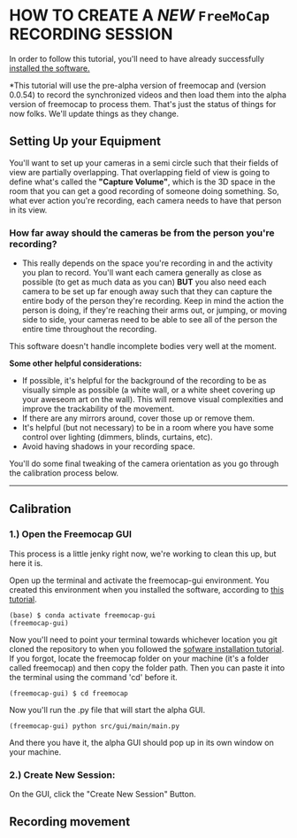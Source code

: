 
 #  HOW TO CREATE A *NEW* `FreeMoCap` RECORDING SESSION

In order to follow this tutorial, you'll need to have already successfully [installed the software.](Freemocap_Software_Installation.md)

*This tutorial will use the pre-alpha version of freemocap and (version 0.0.54) to record the synchronized videos and then load them into the alpha version of freemocap to process them. That's just the status of things for now folks. We'll update things as they change. 

## Setting Up your Equipment

You'll want to set up your cameras in a semi circle such that their fields of view are partially overlapping. That overlapping field of view is going to define what's called the **"Capture Volume"**, which is the 3D space in the room that you can get a good recording of someone doing something. So, what ever action you're recording, each camera needs to have that person in its view. 

### **How far away should the cameras be from the person you're recording?** 
- This really depends on the space you're recording in and the activity you plan to record. You'll want each camera generally as close as possible (to get as much data as you can) **BUT** you also need each camera to be set up far enough away such that they can capture the entire body of the person they're recording. Keep in mind the action the person is doing, if they're reaching their arms out, or jumping, or moving side to side, your cameras need to be able to see all of the person the entire time throughout the recording. 

This software doesn't handle incomplete bodies very well at the moment. 

**Some other helpful considerations:** 
- If possible, it's helpful for the background of the recording to be as visually simple as possible (a white wall, or a white sheet covering up your aweseom art on the wall). This will remove visual complexities and improve the trackability of the movement. 
- If there are any mirrors around, cover those up or remove them. 
- It's helpful (but not necessary) to be in a room where you have some control over lighting (dimmers, blinds, curtains, etc). 
- Avoid having shadows in your recording space. 

You'll do some final tweaking of the camera orientation as you go through the calibration process below. 

---

## Calibration

### **1.) Open the Freemocap GUI**

This process is a little jenky right now, we're working to clean this up, but here it is. 

Open up the terminal and activate the freemocap-gui environment. You created this environment when you installed the software, according to [this tutorial](Freemocap_Software_Installation.md).
```
(base) $ conda activate freemocap-gui
(freemocap-gui)
```
Now you'll need to point your terminal towards whichever location you git cloned the repository to when you followed the [sofware installation tutorial](Freemocap_Software_Installation.md). If you forgot, locate the freemocap folder on your machine (it's a folder called freemocap) and then copy the folder path. Then you can paste it into the terminal using the command 'cd' before it. 
```
(freemocap-gui) $ cd freemocap
```
Now you'll run the .py file that will start the alpha GUI. 
```
(freemocap-gui) python src/gui/main/main.py
```
And there you have it, the alpha GUI should pop up in its own window on your machine. 

### **2.) Create New Session:**

On the GUI, click the "Create New Session" Button. 
 
## Recording movement
## 
